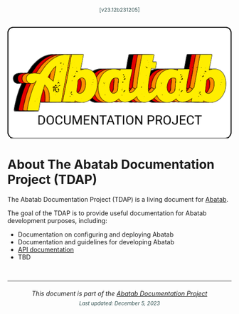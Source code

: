 <div align="center">
	<sub style="color:DarkSlateGrey;">
			[v23.12b231205]
	</sub>
	<br>
	<br>

![](.github/resources/images/logos/abatab-documentation-project-logo.png)

</div>

# About The Abatab Documentation Project (TDAP)

The Abatab Documentation Project (TDAP) is a living document for [Abatab](https://github.com/spectrum-health-systems/Abatab).

The goal of the TDAP is to provide useful documentation for Abatab development purposes, including:

- Documentation on configuring and deploying Abatab
- Documentation and guidelines for developing Abatab
- [API documentation](https://spectrum-health-systems.github.io/Abatab/)
- TBD

<br>

***

<div align="center">
	<h6>
			This document is part of the <a href="https://spectrum-health-systems.github.io/Abatab-Documentation-Project/">Abatab Documentation Project</a>
			<br>
			<sub style="color:DarkSlateGrey;">
					Last updated: December 5, 2023
			</sub>
		</h6>
</div>
